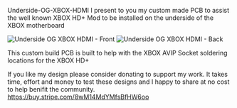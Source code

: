 Underside-OG-XBOX-HDMI
I present to you my custom made PCB to assist the well known XBOX HD+ Mod to be installed on the underside of the XBOX motherboard

![Underside OG XBOX HDMI - Front](https://github.com/user-attachments/assets/1d2ca5c4-2bc0-4d3a-8aa3-9c523f0c87ef)
![Underside OG XBOX HDMI - Back](https://github.com/user-attachments/assets/7938f0d2-da8e-4c11-b89d-030dc61ff715)

This custom build PCB is built to help with the XBOX AVIP Socket soldering locations for the XBOX HD+

If you like my design please consider donating to support my work. It takes time, effort and money to test these designs and I happy to share at no cost to help benifit the community.
https://buy.stripe.com/8wM14MdYMfsBfHW6oo
